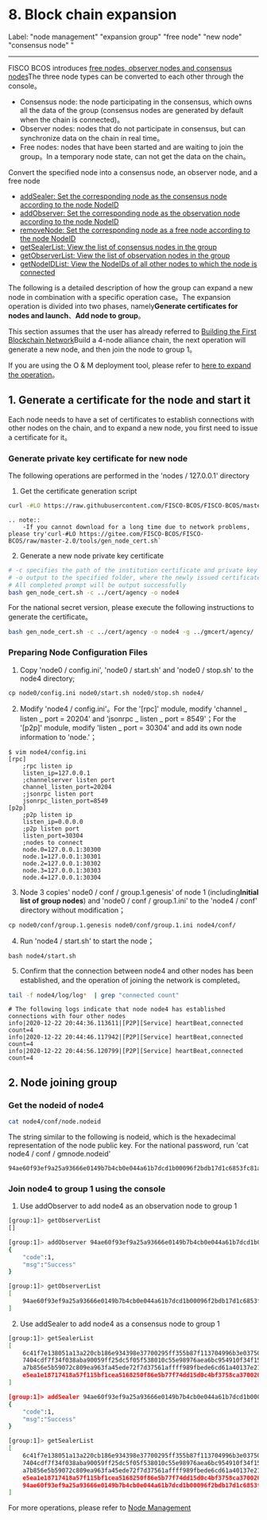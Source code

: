 # 8. Block chain expansion

Label: "node management" "expansion group" "free node" "new node" "consensus node" "

----

FISCO BCOS introduces [free nodes, observer nodes and consensus nodes](../design/security_control/node_management.html#id6)The three node types can be converted to each other through the console。

- Consensus node: the node participating in the consensus, which owns all the data of the group (consensus nodes are generated by default when the chain is connected)。
- Observer nodes: nodes that do not participate in consensus, but can synchronize data on the chain in real time。
- Free nodes: nodes that have been started and are waiting to join the group。In a temporary node state, can not get the data on the chain。

Convert the specified node into a consensus node, an observer node, and a free node

- [addSealer: Set the corresponding node as the consensus node according to the node NodeID](./console/console_commands.html#addsealer)
- [addObserver: Set the corresponding node as the observation node according to the node NodeID](./console/console_commands.html#addobserver)
- [removeNode: Set the corresponding node as a free node according to the node NodeID](./console/console_commands.html#removenode)
- [getSealerList: View the list of consensus nodes in the group](./console/console_commands.html#getsealerlist)
- [getObserverList: View the list of observation nodes in the group](./console/console_commands.html#getobserverlist)
- [getNodeIDList: View the NodeIDs of all other nodes to which the node is connected](./console/console_commands.html#getnodeidlist)


The following is a detailed description of how the group can expand a new node in combination with a specific operation case。The expansion operation is divided into two phases, namely**Generate certificates for nodes and launch**、**Add node to group**。

This section assumes that the user has already referred to [Building the First Blockchain Network](../quick_start/air_installation.md)Build a 4-node alliance chain, the next operation will generate a new node, and then join the node to group 1。

If you are using the O & M deployment tool, please refer to [here to expand the operation](./build_chain.md)。

## 1. Generate a certificate for the node and start it

Each node needs to have a set of certificates to establish connections with other nodes on the chain, and to expand a new node, you first need to issue a certificate for it。

### Generate private key certificate for new node

The following operations are performed in the 'nodes / 127.0.0.1' directory

1. Get the certificate generation script

```bash
curl -#LO https://raw.githubusercontent.com/FISCO-BCOS/FISCO-BCOS/master-2.0/tools/gen_node_cert.sh
```

```eval_rst
.. note::
    -If you cannot download for a long time due to network problems, please try'curl-#LO https://gitee.com/FISCO-BCOS/FISCO-BCOS/raw/master-2.0/tools/gen_node_cert.sh`
```

2. Generate a new node private key certificate

```bash
# -c specifies the path of the institution certificate and private key
# -o output to the specified folder, where the newly issued certificate and private key of the agency will exist in node4 / conf
# All completed prompt will be output successfully
bash gen_node_cert.sh -c ../cert/agency -o node4
```

For the national secret version, please execute the following instructions to generate the certificate。
```bash
bash gen_node_cert.sh -c ../cert/agency -o node4 -g ../gmcert/agency/
```

### Preparing Node Configuration Files

1. Copy 'node0 / config.ini', 'node0 / start.sh' and 'node0 / stop.sh' to the node4 directory;

```
cp node0/config.ini node0/start.sh node0/stop.sh node4/
```

2. Modify 'node4 / config.ini'。For the '[rpc]' module, modify 'channel _ listen _ port = 20204' and 'jsonrpc _ listen _ port = 8549'；For the '[p2p]' module, modify 'listen _ port = 30304' and add its own node information to 'node.'；

```
$ vim node4/config.ini
[rpc]
    ;rpc listen ip
    listen_ip=127.0.0.1
    ;channelserver listen port
    channel_listen_port=20204
    ;jsonrpc listen port
    jsonrpc_listen_port=8549
[p2p]
    ;p2p listen ip
    listen_ip=0.0.0.0
    ;p2p listen port
    listen_port=30304
    ;nodes to connect
    node.0=127.0.0.1:30300
    node.1=127.0.0.1:30301
    node.2=127.0.0.1:30302
    node.3=127.0.0.1:30303
    node.4=127.0.0.1:30304
```

3. Node 3 copies' node0 / conf / group.1.genesis' of node 1 (including**Initial list of group nodes**) and 'node0 / conf / group.1.ini' to the 'node4 / conf' directory without modification；
```
cp node0/conf/group.1.genesis node0/conf/group.1.ini node4/conf/
```

4. Run 'node4 / start.sh' to start the node；
```
bash node4/start.sh
```

5. Confirm that the connection between node4 and other nodes has been established, and the operation of joining the network is completed。

```bash
tail -f node4/log/log*  | grep "connected count"
```

```
# The following logs indicate that node node4 has established connections with four other nodes
info|2020-12-22 20:44:36.113611|[P2P][Service] heartBeat,connected count=4
info|2020-12-22 20:44:46.117942|[P2P][Service] heartBeat,connected count=4
info|2020-12-22 20:44:56.120799|[P2P][Service] heartBeat,connected count=4
```

## 2. Node joining group

### Get the nodeid of node4

```bash
cat node4/conf/node.nodeid
```

The string similar to the following is nodeid, which is the hexadecimal representation of the node public key. For the national password, run 'cat node4 / conf / gmnode.nodeid'

```bash
94ae60f93ef9a25a93666e0149b7b4cb0e044a61b7dcd1b00096f2bdb17d1c6853fc81a24e037c9d07803fcaf78f768de2ba56a4f729ef91baeadaa55a8ccd6e
```

### Join node4 to group 1 using the console

1. Use addObserver to add node4 as an observation node to group 1

```bash
[group:1]> getObserverList
[]

[group:1]> addObserver 94ae60f93ef9a25a93666e0149b7b4cb0e044a61b7dcd1b00096f2bdb17d1c6853fc81a24e037c9d07803fcaf78f768de2ba56a4f729ef91baeadaa55a8ccd6e
{
    "code":1,
    "msg":"Success"
}

[group:1]> getObserverList
[
    94ae60f93ef9a25a93666e0149b7b4cb0e044a61b7dcd1b00096f2bdb17d1c6853fc81a24e037c9d07803fcaf78f768de2ba56a4f729ef91baeadaa55a8ccd6e
]
```

2. Use addSealer to add node4 as a consensus node to group 1

```bash
[group:1]> getSealerList
[
    6c41f7e138051a13a220cb186e934398e37700295ff355b87f113704996b3e03750100e16653cda18b5f954d3b7b08d068ca4a9d65cec5a40db980b697ffb699,
    7404cdf7f34f038aba90059ff25dc5f05f538010c55e98976aea6bc954910f34f15a255869751c8fe564bdb0fa1eee8e2db47eeca0fdd1359beaac6adcd37ede,
    a7b856e5b59072c809ea963fa45ede72f7d37561affff989fbede6cd61a40137e2146db205434788e61b89a57f08c614cd283e5e915c23714c2fa685237e8bdb,
    e5ea1e18717418a57f115bf1cea5168250f86e5b77f74dd15d0c4bf3758ca37002059ba2e54131296d1646a62be5faf85e243dac8d33d452acd63e20428b72ed
]

[group:1]> addSealer 94ae60f93ef9a25a93666e0149b7b4cb0e044a61b7dcd1b00096f2bdb17d1c6853fc81a24e037c9d07803fcaf78f768de2ba56a4f729ef91baeadaa55a8ccd6e
{
    "code":1,
    "msg":"Success"
}

[group:1]> getSealerList
[
    6c41f7e138051a13a220cb186e934398e37700295ff355b87f113704996b3e03750100e16653cda18b5f954d3b7b08d068ca4a9d65cec5a40db980b697ffb699,
    7404cdf7f34f038aba90059ff25dc5f05f538010c55e98976aea6bc954910f34f15a255869751c8fe564bdb0fa1eee8e2db47eeca0fdd1359beaac6adcd37ede,
    a7b856e5b59072c809ea963fa45ede72f7d37561affff989fbede6cd61a40137e2146db205434788e61b89a57f08c614cd283e5e915c23714c2fa685237e8bdb,
    e5ea1e18717418a57f115bf1cea5168250f86e5b77f74dd15d0c4bf3758ca37002059ba2e54131296d1646a62be5faf85e243dac8d33d452acd63e20428b72ed,
    94ae60f93ef9a25a93666e0149b7b4cb0e044a61b7dcd1b00096f2bdb17d1c6853fc81a24e037c9d07803fcaf78f768de2ba56a4f729ef91baeadaa55a8ccd6e
]
```

For more operations, please refer to [Node Management](../manual/node_management.md)
